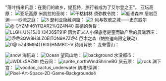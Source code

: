 "落叶捎来讯息：在我们的故乡，提瓦特，旅行者成为了艾尔登之王”。
亚坛高原：
![亚坛高原](https://user-images.githubusercontent.com/54904760/167329881-99730f4d-e772-4a75-8ba6-978440916888.png)
米凯拉的圣树：
![干枯树林](https://user-images.githubusercontent.com/54904760/167329932-c4ce0bdd-0e84-4362-9414-e1cb5ad7a2b9.png)
须弥教令院：
![低语森林](https://user-images.githubusercontent.com/54904760/167329957-93351683-7bca-4695-b072-2f4f9a023c8f.png)
层岩巨渊——砂流之庭：
![3](https://user-images.githubusercontent.com/54904760/167329971-4a174b86-1518-443b-8840-45e02da0b289.jpg)
瑟利亚隐藏洞窟：
![2](https://user-images.githubusercontent.com/54904760/167330034-753f4e3a-d3e8-48e0-a8ea-b503dfbe5295.jpg)
风与牧歌之城——史东威尔
![@ GYZMI46YI12AR2%QZ4N40](https://user-images.githubusercontent.com/54904760/167330070-bdfaf4fd-ed92-418f-97de-cd4f1d3a40c5.jpg)
蒙德的黄昏：
![LLGH_U%15J0 )3436$T91P](https://user-images.githubusercontent.com/54904760/167330163-7c793542-b513-4e7d-bda3-d0afb3104c79.jpg)
因为正义人小保底老是歪而破产后的晨曦酒庄：
![)@@3QW8H3LZ0EITON9A7Z@4](https://user-images.githubusercontent.com/54904760/167330189-464d4eaf-1ee6-44d9-8bb6-4df6a44b4bf9.jpg)
巨木之森（帕拉迪岛限定联动）
![0@ 5Z43M94(T6IX{HNMBC~V](https://user-images.githubusercontent.com/54904760/167330344-7adbd985-2e43-496e-a370-f97ea08af7df.jpg)
待用背景：
龙脊雪山：

![snow](https://user-images.githubusercontent.com/54904760/167336271-f5eb11a8-3b9b-4076-b578-a008c1e342e1.png)
海祇岛：
![Ocean](https://user-images.githubusercontent.com/54904760/167336334-b6b4ecb2-2bd0-450d-a039-734a44956d95.png)
望风山地：
![background](https://user-images.githubusercontent.com/54904760/167336382-d042380d-6432-4954-80ba-a111d92d9011.jpg)
水没都市：
![JWDLx5AZBtI](https://user-images.githubusercontent.com/54904760/167336407-db0f69d3-1227-4b6f-ad8e-2bf135b0b010.jpg)
绝云间：
![sprite_northWindShrineBG](https://user-images.githubusercontent.com/54904760/167336433-72baa0e2-af20-40e3-9545-06f6cf68c34d.png)
庆云顶：
![rock](https://user-images.githubusercontent.com/54904760/167336455-9cfc6eb0-4320-45ee-96ca-0cb642af1979.png)
渊下宫：
![voodoo_cactus_underwater](https://user-images.githubusercontent.com/54904760/167336513-491a2209-8809-4ff1-92d2-2c5b0ae873e7.jpg)
纳塔/深渊：
![Pixel-Art-Space-2D-Game-Backgrounds4](https://user-images.githubusercontent.com/54904760/167336554-323a22d8-e1dc-4803-b0c7-167f2e9b7675.jpg)
